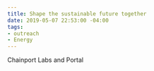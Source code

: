 ```yaml
---
title: Shape the sustainable future together
date: 2019-05-07 22:53:00 -04:00
tags:
- outreach
- Energy
---
```


Chainport Labs and Portal 